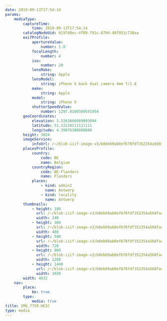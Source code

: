 ```yaml
---
date: 2019-09-13T17:54:14
params:
    mediaType:
        captureTime:
            time: 2019-09-13T17:54:14
        catalogNodeUid: 0197d0ec-4f09-791c-8794-48f051c738aa
        exifProfile:
            apertureValue:
                number: 1.8
            focalLength:
                number: 4
            iso:
                number: 20
            lensMake:
                string: Apple
            lensModel:
                string: iPhone X back dual camera 4mm f/1.8
            make:
                string: Apple
            model:
                string: iPhone X
            shutterSpeedValue:
                number: 1297.0168589541954
        geoCoordinates:
            elevation: 3.5263666989093094
            latitude: 51.22126111111111
            longitude: 4.39976388888889
        height: 3024
        imageService:
            infoUrl: /~/blob-iiif-image-v3/b0eb69ab0ef670fdf352354a568fa471903022a499d594602d3599c7c7be6c41/info.json
        placesProfile:
            country:
                code: BE
                name: Belgium
            countryRegion:
                code: BE-Flanders
                name: Flanders
            places:
                - kind: admin2
                  name: Antwerp
                - kind: locality
                  name: Antwerp
        thumbnails:
            - height: 180
              url: /~/blob-iiif-image-v3/b0eb69ab0ef670fdf352354a568fa471903022a499d594602d3599c7c7be6c41/full/240%2C180/0/default.jpg
              width: 240
            - height: 360
              url: /~/blob-iiif-image-v3/b0eb69ab0ef670fdf352354a568fa471903022a499d594602d3599c7c7be6c41/full/480%2C360/0/default.jpg
              width: 480
            - height: 540
              url: /~/blob-iiif-image-v3/b0eb69ab0ef670fdf352354a568fa471903022a499d594602d3599c7c7be6c41/full/720%2C540/0/default.jpg
              width: 720
            - height: 960
              url: /~/blob-iiif-image-v3/b0eb69ab0ef670fdf352354a568fa471903022a499d594602d3599c7c7be6c41/full/1280%2C960/0/default.jpg
              width: 1280
            - height: 1440
              url: /~/blob-iiif-image-v3/b0eb69ab0ef670fdf352354a568fa471903022a499d594602d3599c7c7be6c41/full/1920%2C1440/0/default.jpg
              width: 1920
        width: 4032
    nav:
        place:
            be: true
        type:
            media: true
title: IMG_7759.HEIC
type: media
---
```


